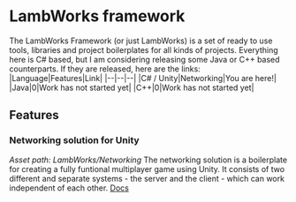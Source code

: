 # LambWorks framework
The LambWorks Framework (or just LambWorks) is a set of ready to use tools, libraries and project boilerplates for all kinds of projects. Everything here is C# based, but I am considering releasing some Java or C++ based counterparts. If they are released, here are the links:
|Language|Features|Link|
|--|--|--|
|C# / Unity|Networking|You are here!|
|Java|0|Work has not started yet|
|C++|0|Work has not started yet|

## Features
### Networking solution for Unity
*Asset path: LambWorks/Networking*
The networking solution is a boilerplate for creating a fully funtional multiplayer game using Unity. It consists of two different and separate systems - the server and the client - which can work independent of each other. 
[Docs]()
 

